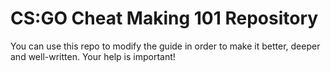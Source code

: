 # CS:GO Cheat Making 101 Repository

You can use this repo to modify the guide in order to make it better, deeper and well-written. Your help is important!
